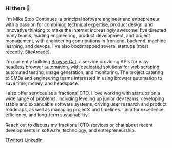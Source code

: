 ### Hi there 👋

I'm Mike Stop Continues, a principal software engineer and entrepreneur with a passion for combining technical expertise, product design, and innovative thinking to make the internet increasingly awesome. I’ve directed many teams, leading engineering, product development, and project management, with engineering contributions in frontend, backend, machine learning, and devops.  I've also bootstrapped several startups (most recently, [SiteArcade](https://www.sitearcade.com)).

I'm currently building [BrowserCat](https://www.browsercat.com), a service providing APIs for easy headless browser automation, with dedicated solutions for web scraping, automated testing, image generation, and monitoring. The project catering to SMBs and engineering teams interested in using browser automation to save time, money, and headspace.

I also offer services as a fractional CTO. I love working with startups on a wide range of problems, including leveling up junior dev teams, developing stable and expandable software systems, driving user research and product roadmaps, as well as managing projects and timelines. I aim for excellence, efficiency, and long-term sustainability.

Reach out to discuss my fractional CTO services or chat about recent developments in software, technology, and entrepreneurship.

([Twitter](https://twitter.com/stopcontinues)) [LinkedIn](https://www.linkedin.com/in/mikestopcontinues/)
